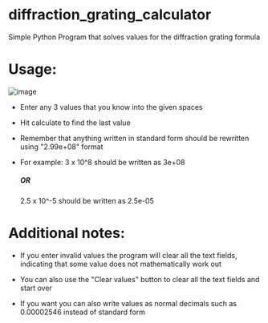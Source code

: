 # diffraction_grating_calculator
Simple Python Program that solves values for the diffraction grating formula


<h1>Usage:</h1>

![image](https://user-images.githubusercontent.com/81257780/121317601-86ee5b80-c91b-11eb-94c0-d001f9857f4d.png)

* Enter any 3 values that you know into the given spaces

* Hit calculate to find the last value

* Remember that anything written in standard form should be rewritten using "2.99e+08" format

* For example: 3 x 10^8 should be written as 3e+08 <h5>OR</h5> 2.5 x 10^-5 should be written as 2.5e-05



<h1>Additional notes:</h1>

* If you enter invalid values the program will clear all the text fields, indicating that some value does not mathematically work out

* You can also use the "Clear values" button to clear all the text fields and start over

* If you want you can also write values as normal decimals such as 0.00002546 instead of standard form

